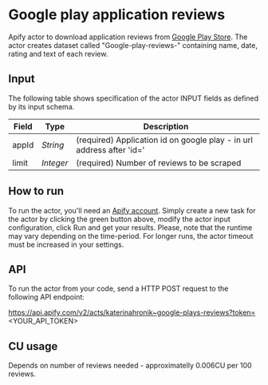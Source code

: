 # Google play application reviews

Apify actor to download application reviews from [Google Play Store](https://play.google.com/store/apps). The actor creates dataset called "Google-play-reviews-<applicationName>" containing name, date, rating and text of each review.

## Input 

The following table shows specification of the actor INPUT fields as defined by its input schema. 

Field |	Type	| Description
---| ---| ---|
appId|	*String*|	(required) Application id on google play - in url address after 'id='
limit|	*Integer*|	(required) Number of reviews to be scraped

## How to run

To run the actor, you'll need an [Apify account](https://my.apify.com/). Simply create a new task for the actor by clicking the green button above, modify the actor input configuration, click Run and get your results.
Please, note that the runtime may vary depending on the time-period. For longer runs, the actor timeout must be increased in your settings. 

## API

To run the actor from your code, send a HTTP POST request to the following API endpoint: 

https://api.apify.com/v2/acts/katerinahronik~google-plays-reviews?token=<YOUR_API_TOKEN>

## CU usage 

Depends on number of reviews needed - approximatelly 0.006CU per 100 reviews.

